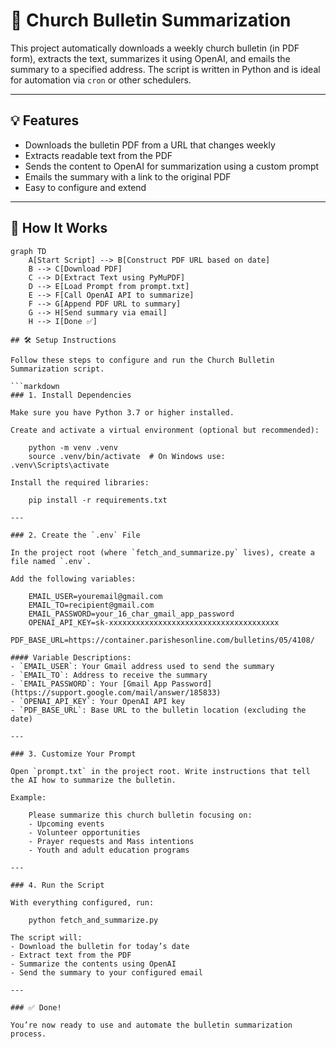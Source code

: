 # 📰 Church Bulletin Summarization

This project automatically downloads a weekly church bulletin (in PDF form), extracts the text, summarizes it using OpenAI, and emails the summary to a specified address. The script is written in Python and is ideal for automation via `cron` or other schedulers.

---

## 💡 Features

- Downloads the bulletin PDF from a URL that changes weekly
- Extracts readable text from the PDF
- Sends the content to OpenAI for summarization using a custom prompt
- Emails the summary with a link to the original PDF
- Easy to configure and extend

---

## 🔁 How It Works

```mermaid
graph TD
    A[Start Script] --> B[Construct PDF URL based on date]
    B --> C[Download PDF]
    C --> D[Extract Text using PyMuPDF]
    D --> E[Load Prompt from prompt.txt]
    E --> F[Call OpenAI API to summarize]
    F --> G[Append PDF URL to summary]
    G --> H[Send summary via email]
    H --> I[Done ✅]

## 🛠 Setup Instructions

Follow these steps to configure and run the Church Bulletin Summarization script.

```markdown
### 1. Install Dependencies

Make sure you have Python 3.7 or higher installed.

Create and activate a virtual environment (optional but recommended):

    python -m venv .venv
    source .venv/bin/activate  # On Windows use: .venv\Scripts\activate

Install the required libraries:

    pip install -r requirements.txt

---

### 2. Create the `.env` File

In the project root (where `fetch_and_summarize.py` lives), create a file named `.env`.

Add the following variables:

    EMAIL_USER=youremail@gmail.com
    EMAIL_TO=recipient@gmail.com
    EMAIL_PASSWORD=your_16_char_gmail_app_password
    OPENAI_API_KEY=sk-xxxxxxxxxxxxxxxxxxxxxxxxxxxxxxxxxxxxxx
    PDF_BASE_URL=https://container.parishesonline.com/bulletins/05/4108/

#### Variable Descriptions:
- `EMAIL_USER`: Your Gmail address used to send the summary  
- `EMAIL_TO`: Address to receive the summary  
- `EMAIL_PASSWORD`: Your [Gmail App Password](https://support.google.com/mail/answer/185833)  
- `OPENAI_API_KEY`: Your OpenAI API key  
- `PDF_BASE_URL`: Base URL to the bulletin location (excluding the date)

---

### 3. Customize Your Prompt

Open `prompt.txt` in the project root. Write instructions that tell the AI how to summarize the bulletin.

Example:

    Please summarize this church bulletin focusing on:
    - Upcoming events
    - Volunteer opportunities
    - Prayer requests and Mass intentions
    - Youth and adult education programs

---

### 4. Run the Script

With everything configured, run:

    python fetch_and_summarize.py

The script will:
- Download the bulletin for today’s date
- Extract text from the PDF
- Summarize the contents using OpenAI
- Send the summary to your configured email

---

### ✅ Done!

You’re now ready to use and automate the bulletin summarization process.
